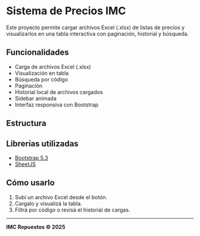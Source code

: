 # Sistema de Precios IMC

Este proyecto permite cargar archivos Excel (.xlsx) de listas de precios y visualizarlos en una tabla interactiva con paginación, historial y búsqueda.

## Funcionalidades

- Carga de archivos Excel (.xlsx)
- Visualización en tabla
- Búsqueda por código
- Paginación
- Historial local de archivos cargados
- Sidebar animada
- Interfaz responsiva con Bootstrap

## Estructura


## Librerías utilizadas

- [Bootstrap 5.3](https://getbootstrap.com/)
- [SheetJS](https://github.com/SheetJS/sheetjs)

## Cómo usarlo

1. Subí un archivo Excel desde el botón.
2. Cargalo y visualizá la tabla.
3. Filtrá por código o revisá el historial de cargas.

---

**IMC Repuestos © 2025**
